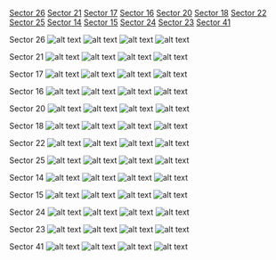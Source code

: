 [Sector 26](#sector26)
[Sector 21](#sector21)
[Sector 17](#sector17)
[Sector 16](#sector16)
[Sector 20](#sector20)
[Sector 18](#sector18)
[Sector 22](#sector22)
[Sector 25](#sector25)
[Sector 14](#sector14)
[Sector 15](#sector15)
[Sector 24](#sector24)
[Sector 23](#sector23)
[Sector 41](#sector41)

<a name = "sector26"></a>
Sector 26
![alt text](/tt/HAT-P-59_Sector_26/HAT-P-59_Sector_26_a_TimeSeries.png)
![alt text](/tt/HAT-P-59_Sector_26/HAT-P-59_Sector_26_b_FoldedLightCurve.png)
![alt text](/tt/HAT-P-59_Sector_26/HAT-P-59_Sector_26_b_IndividualTransitsWithFit.png)
![alt text](/tt/HAT-P-59_Sector_26/HAT-P-59_Sector_26_c_TimingResiduals.png)

<a name = "sector21"></a>
Sector 21
![alt text](/tt/HAT-P-59_Sector_21/HAT-P-59_Sector_21_a_TimeSeries.png)
![alt text](/tt/HAT-P-59_Sector_21/HAT-P-59_Sector_21_b_FoldedLightCurve.png)
![alt text](/tt/HAT-P-59_Sector_21/HAT-P-59_Sector_21_b_IndividualTransitsWithFit.png)
![alt text](/tt/HAT-P-59_Sector_21/HAT-P-59_Sector_21_c_TimingResiduals.png)

<a name = "sector17"></a>
Sector 17
![alt text](/tt/HAT-P-59_Sector_17/HAT-P-59_Sector_17_a_TimeSeries.png)
![alt text](/tt/HAT-P-59_Sector_17/HAT-P-59_Sector_17_b_FoldedLightCurve.png)
![alt text](/tt/HAT-P-59_Sector_17/HAT-P-59_Sector_17_b_IndividualTransitsWithFit.png)
![alt text](/tt/HAT-P-59_Sector_17/HAT-P-59_Sector_17_c_TimingResiduals.png)

<a name = "sector16"></a>
Sector 16
![alt text](/tt/HAT-P-59_Sector_16/HAT-P-59_Sector_16_a_TimeSeries.png)
![alt text](/tt/HAT-P-59_Sector_16/HAT-P-59_Sector_16_b_FoldedLightCurve.png)
![alt text](/tt/HAT-P-59_Sector_16/HAT-P-59_Sector_16_b_IndividualTransitsWithFit.png)
![alt text](/tt/HAT-P-59_Sector_16/HAT-P-59_Sector_16_c_TimingResiduals.png)

<a name = "sector20"></a>
Sector 20
![alt text](/tt/HAT-P-59_Sector_20/HAT-P-59_Sector_20_a_TimeSeries.png)
![alt text](/tt/HAT-P-59_Sector_20/HAT-P-59_Sector_20_b_FoldedLightCurve.png)
![alt text](/tt/HAT-P-59_Sector_20/HAT-P-59_Sector_20_b_IndividualTransitsWithFit.png)
![alt text](/tt/HAT-P-59_Sector_20/HAT-P-59_Sector_20_c_TimingResiduals.png)

<a name = "sector18"></a>
Sector 18
![alt text](/tt/HAT-P-59_Sector_18/HAT-P-59_Sector_18_a_TimeSeries.png)
![alt text](/tt/HAT-P-59_Sector_18/HAT-P-59_Sector_18_b_FoldedLightCurve.png)
![alt text](/tt/HAT-P-59_Sector_18/HAT-P-59_Sector_18_b_IndividualTransitsWithFit.png)
![alt text](/tt/HAT-P-59_Sector_18/HAT-P-59_Sector_18_c_TimingResiduals.png)

<a name = "sector22"></a>
Sector 22
![alt text](/tt/HAT-P-59_Sector_22/HAT-P-59_Sector_22_a_TimeSeries.png)
![alt text](/tt/HAT-P-59_Sector_22/HAT-P-59_Sector_22_b_FoldedLightCurve.png)
![alt text](/tt/HAT-P-59_Sector_22/HAT-P-59_Sector_22_b_IndividualTransitsWithFit.png)
![alt text](/tt/HAT-P-59_Sector_22/HAT-P-59_Sector_22_c_TimingResiduals.png)

<a name = "sector25"></a>
Sector 25
![alt text](/tt/HAT-P-59_Sector_25/HAT-P-59_Sector_25_a_TimeSeries.png)
![alt text](/tt/HAT-P-59_Sector_25/HAT-P-59_Sector_25_b_FoldedLightCurve.png)
![alt text](/tt/HAT-P-59_Sector_25/HAT-P-59_Sector_25_b_IndividualTransitsWithFit.png)
![alt text](/tt/HAT-P-59_Sector_25/HAT-P-59_Sector_25_c_TimingResiduals.png)

<a name = "sector14"></a>
Sector 14
![alt text](/tt/HAT-P-59_Sector_14/HAT-P-59_Sector_14_a_TimeSeries.png)
![alt text](/tt/HAT-P-59_Sector_14/HAT-P-59_Sector_14_b_FoldedLightCurve.png)
![alt text](/tt/HAT-P-59_Sector_14/HAT-P-59_Sector_14_b_IndividualTransitsWithFit.png)
![alt text](/tt/HAT-P-59_Sector_14/HAT-P-59_Sector_14_c_TimingResiduals.png)

<a name = "sector15"></a>
Sector 15
![alt text](/tt/HAT-P-59_Sector_15/HAT-P-59_Sector_15_a_TimeSeries.png)
![alt text](/tt/HAT-P-59_Sector_15/HAT-P-59_Sector_15_b_FoldedLightCurve.png)
![alt text](/tt/HAT-P-59_Sector_15/HAT-P-59_Sector_15_b_IndividualTransitsWithFit.png)
![alt text](/tt/HAT-P-59_Sector_15/HAT-P-59_Sector_15_c_TimingResiduals.png)

<a name = "sector24"></a>
Sector 24
![alt text](/tt/HAT-P-59_Sector_24/HAT-P-59_Sector_24_a_TimeSeries.png)
![alt text](/tt/HAT-P-59_Sector_24/HAT-P-59_Sector_24_b_FoldedLightCurve.png)
![alt text](/tt/HAT-P-59_Sector_24/HAT-P-59_Sector_24_b_IndividualTransitsWithFit.png)
![alt text](/tt/HAT-P-59_Sector_24/HAT-P-59_Sector_24_c_TimingResiduals.png)

<a name = "sector23"></a>
Sector 23
![alt text](/tt/HAT-P-59_Sector_23/HAT-P-59_Sector_23_a_TimeSeries.png)
![alt text](/tt/HAT-P-59_Sector_23/HAT-P-59_Sector_23_b_FoldedLightCurve.png)
![alt text](/tt/HAT-P-59_Sector_23/HAT-P-59_Sector_23_b_IndividualTransitsWithFit.png)
![alt text](/tt/HAT-P-59_Sector_23/HAT-P-59_Sector_23_c_TimingResiduals.png)

<a name = "sector41"></a>
Sector 41
![alt text](/tt/HAT-P-59_Sector_41/HAT-P-59_Sector_41_a_TimeSeries.png)
![alt text](/tt/HAT-P-59_Sector_41/HAT-P-59_Sector_41_b_FoldedLightCurve.png)
![alt text](/tt/HAT-P-59_Sector_41/HAT-P-59_Sector_41_b_IndividualTransitsWithFit.png)
![alt text](/tt/HAT-P-59_Sector_41/HAT-P-59_Sector_41_c_TimingResiduals.png)


